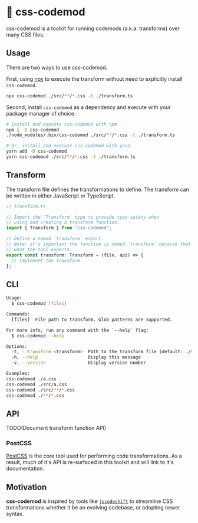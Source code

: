 # :snake: css-codemod

css-codemod is a toolkit for running codemods (a.k.a. transforms) over many CSS files.

## Usage

There are two ways to use css-codemod.

First, using [npx](https://www.npmjs.com/package/npx) to execute the transform without need to explicitly install `css-codemod`.

```bash
npx css-codemod ./src/**/*.css -t ./transform.ts
```

Second, install `css-codemod` as a dependency and execute with your package manager of choice.

```bash
# Install and execute css-codemod with npm
npm i -D css-codemod
./node_modules/.bin/css-codemod ./src/**/*.css -t ./transform.ts

# Or, install and execute css-codemod with yarn
yarn add -D css-codemod
yarn css-codemod ./src/**/*.css -t ./transform.ts
```

## Transform

The transform file defines the transformations to define. The transform can be written in either JavaScript or TypeScript.

```ts
// transform.ts

// Import the `Transform` type to provide type-safety when
// using and creating a transform function.
import { Transform } from 'css-codemod';

// Define a named `transform` export.
// Note: it's important the function is named `transform` because that's
// what the tool expects.
export const transform: Transform = (file, api) => {
  // Implement the transform.
};
```

## CLI

```bash
Usage:
  $ css-codemod [files]

Commands:
  [files]  File path to transform. Glob patterns are supported.

For more info, run any command with the `--help` flag:
  $ css-codemod --help

Options:
  -t, --transform <transform>  Path to the transform file (default: ./transform.ts)
  -h, --help                   Display this message
  -v, --version                Display version number

Examples:
css-codemod ./a.css
css-codemod ./src/a.css
css-codemod ./src/**/*.css
css-codemod ./**/*.css
```

## API

TODO(Document transform function API)

### PostCSS

[PostCSS](https://postcss.org) is the core tool used for performing code transformations. As a result, much of it's API is re-surfaced in this toolkit and will link to it's documentation.

## Motivation

**css-codemod** is inspired by tools like [`jscodeshift`](https://github.com/facebook/jscodeshift) to streamline CSS transformations whether it be an evolving codebase, or adopting newer syntax.
